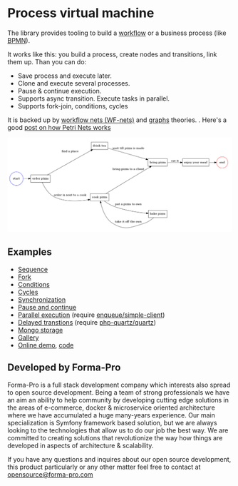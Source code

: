 # Process virtual machine

The library provides tooling to build a [workflow](https://en.wikipedia.org/wiki/Workflow) or a business process (like [BPMN](http://www.bpmn.org/)). 

It works like this: you build a process, create nodes and transitions, link them up. Than you can do:

* Save process and execute later.
* Clone and execute several processes.
* Pause & continue execution. 
* Supports async transition. Execute tasks in parallel.
* Supports fork-join, conditions, cycles 

It is backed up by [workflow nets (WF-nets)](https://en.wikipedia.org/wiki/Petri_net) and [graphs](https://en.wikipedia.org/wiki/Graph_theory) theories. . Here's a good [post on how Petri Nets works](https://www.techfak.uni-bielefeld.de/~mchen/BioPNML/Intro/pnfaq.html)

![Example](docs/images/pizza-process.png)
        
## Examples

* [Sequence](docs/sequence-example.md)
* [Fork](docs/fork-example.md)
* [Conditions](docs/conditions-example.md)
* [Cycles](docs/cycle-example.md)
* [Synchronization](docs/synchronization-example.md)
* [Pause and continue](docs/pause-and-continue-example.md)
* [Parallel execution](docs/parallel-execution-with-enqueue.md) (require [enqueue/simple-client](https://github.com/php-enqueue/enqueue-dev/blob/master/docs/client/quick_tour.md))
* [Delayed transtions](docs/delayed-execution-with-quartz.md) (require [php-quartz/quartz](https://github.com/php-quartz/quartz))
* [Mongo storage](docs/mongo-storage-example.md)
* [Gallery](docs/gallery.md)
* [Online demo](https://pvm-demo.forma-pro.com), [code](https://github.com/formapro/pvm-demo)

## Developed by Forma-Pro

Forma-Pro is a full stack development company which interests also spread to open source development. 
Being a team of strong professionals we have an aim an ability to help community by developing cutting edge solutions in the areas of e-commerce, docker & microservice oriented architecture where we have accumulated a huge many-years experience. 
Our main specialization is Symfony framework based solution, but we are always looking to the technologies that allow us to do our job the best way. We are committed to creating solutions that revolutionize the way how things are developed in aspects of architecture & scalability.

If you have any questions and inquires about our open source development, this product particularly or any other matter feel free to contact at opensource@forma-pro.com
